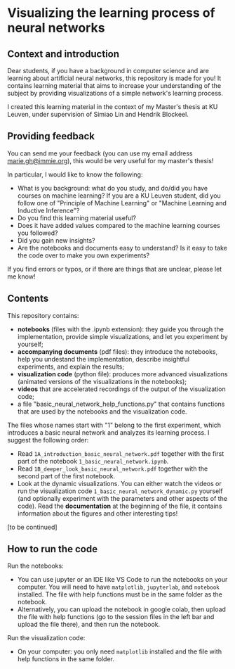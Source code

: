 # Visualizing the learning process of neural networks

## Context and introduction
Dear students, if you have a background in computer science and are learning about artificial neural networks, this repository is made for you! It contains learning material that aims to increase your understanding of the subject by providing visualizations of a simple network's learning process.

I created this learning material in the context of my Master's thesis at KU Leuven, under supervision of Simiao Lin and Hendrik Blockeel.

## Providing feedback
You can send me your feedback (you can use my email address marie.gh@immie.org), this would be very useful for my master's thesis!

In particular, I would like to know the following:
- What is you background: what do you study, and do/did you have courses on machine learning? If you are a KU Leuven student, did you follow one of "Principle of Machine Learning" or "Machine Learning and Inductive Inference"?
- Do you find this learning material useful?
- Does it have added values compared to the machine learning courses you followed?
- Did you gain new insights?
- Are the notebooks and documents easy to understand? Is it easy to take the code over to make you own experiments?

If you find errors or typos, or if there are things that are unclear, please let me know!

## Contents
This repository contains:
- **notebooks** (files with the .ipynb extension): they guide you through the implementation, provide simple visualizations, and let you experiment by yourself;
- **accompanying documents** (pdf files): they introduce the notebooks, help you undestand the implementation, describe insightful experiments, and explain the results;
- **visualization code** (python file): produces more advanced visualizations (animated versions of the visualizations in the notebooks);
- **videos** that are accelerated recordings of the output of the visualization code;
- a file "basic_neural_network_help_functions.py" that contains functions that are used by the notebooks and the visualization code.

The files whose names start with "1" belong to the first experiment, which introduces a basic neural network and analyzes its learning process. I suggest the following order:
- Read `1A_introduction_basic_neural_network.pdf` together with the first part of the notebook `1_basic_neural_network.ipynb`.
- Read `1B_deeper_look_basic_neural_network.pdf` together with the second part of the first notebook.
- Look at the dynamic visualizations. You can either watch the videos or run the visualization code `1_basic_neural_network_dynamic.py` yourself (and optionally experiment with the parameters and other aspects of the code). Read the **documentation** at the beginning of the file, it contains information about the figures and other interesting tips!

[to be continued]

## How to run the code

Run the notebooks:
- You can use jupyter or an IDE like VS Code to run the notebooks on your computer. You will need to have `matplotlib`,  `jupyterlab`, and `notebook` installed. The file with help functions must be in the same folder as the notebook.
- Alternatively, you can upload the notebook in google colab, then upload the file with help functions (go to the session files in the left bar and upload the file there), and then run the notebook.

Run the visualization code:
- On your computer: you only need `matplotlib` installed and the file with help functions in the same folder.

